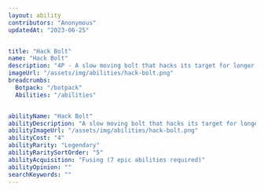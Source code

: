 ```yaml
---
layout: ability
contributors: "Anonymous"
updatedAt: "2023-06-25"


title: "Hack Bolt"
name: "Hack Bolt"
description: "4P - A slow moving bolt that hacks its target for longer the further it travels"
imageUrl: "/assets/img/abilities/hack-bolt.png"
breadcrumbs:
  Botpack: "/botpack"
  Abilities: "/abilities"


abilityName: "Hack Bolt"
abilityDescription: "A slow moving bolt that hacks its target for longer the further it travels"
abilityImageUrl: "/assets/img/abilities/hack-bolt.png"
abilityCost: "4"
abilityRarity: "Legendary"
abilityRaritySortOrder: "5"
abilityAcquisition: "Fusing (7 epic abilities required)"
abilityOpinion: ""
searchKeywords: ""
---
```

